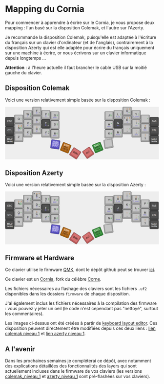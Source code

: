 # Mapping du Cornia
Pour commencer à apprendre à écrire sur le Cornia, je vous propose deux mapping : l'un basé sur la disposition Colemak, et l'autre sur l'Azerty.

Je recommande la disposition Colemak, puisqu'elle est adaptée à l'écriture du français sur un clavier d'ordinateur (et de l'anglais), contrairement à la disposition Azerty qui est elle adaptée pour écrire du français uniquement sur une machine à écrire, or nous écrivons sur un clavier informatique depuis longtemps ...

**Attention** : à l'heure actuelle il faut brancher le cable USB sur la moitié gauche du clavier.

## Disposition Colemak
Voici une version relativement simple basée sur la disposition Colemak :

![3D Top view](./Colemak/Colemak_niveau_1/Colemak_niveau-1.png)


## Disposition Azerty
Voici une version relativement simple basée sur la disposition Azerty  :

![3D Top view](./Azerty/Azerty_niveau_1/Azerty_niveau-1.png)

## Firmware et Hardware

Ce clavier utilise le firmware [QMK](https://docs.qmk.fm/), dont le dépôt github peut se trouver [ici](https://github.com/qmk/qmk_firmware).

Ce clavier est un [Cornia](https://github.com/Vaarai/Cornia), fork du célèbre [Corne](https://github.com/foostan/crkbd).

Les fichiers nécessaires au flashage des claviers sont les fichiers `.uf2` disponibles dans les dossiers `firmware` de chaque disposition.

J'ai également inclus les fichiers nécessaires à la compilation des firmware : vous pouvez y jeter un oeil (le code n'est cependant pas "nettoyé", surtout les commentaires).

Les images ci-dessus ont été créées à partir de [keyboard layout editor](http://www.keyboard-layout-editor.com/). Ces disposition peuvent directement être modifiées depuis ces deux liens : [lien colemak niveau 1](http://www.keyboard-layout-editor.com/##@@_y:0.75&x:3.5&c=%23a0a0a0&t=%23a25c0b%0A%0A%0A%23000000%0A%0A%0A%0A%0A%0A%23000000%0A%23524bb8&f:2&fa@:0&:0&:0&:3&:0&:0&:0&:0&:0&:5&:3%3B%3B&=%0A%0A%0A%3E%0A%0A%0A%0A%0A%0AF%0A8&_x:9&t=%23000000%0A%0A%23a25c0b%0A%0A%0A%0A%0A%232d8333%0A%23a25c0b%0A%0A%23524bb8&fa@:0&:0&:3&:3&:0&:0&:0&:7&:3&:5&:5%3B%3B&=%0A%0A%C3%BB%0A%0A%0A%0A%0A%2F_%0A%C3%B9%0AU%0A%E2%86%91%3B&@_y:-0.625&x:2.5&t=%23000000%0A%0A%0A%0A%0A%0A%0A%232d8333%0A%0A%0A%23524bb8&fa@:0&:0&:3&:3&:0&:0&:0&:4&:3&:5&:3%3B%3B&=%0A%0A%0A%3C%0A%0A%0A%0A%5B%0A%0AW%0A7&_x:1%3B&=%0A%0A%0A%0A%0A%0A%0A%5D%0A%0AP%0A9%3B&@_y:-0.9950000000000001&x:12.5&fa@:0&:0&:3&:3&:0&:0&:0&:4&:3&:5%3B%3B&=%0A%0A%0A%0A%0A%0A%0A%7B%0A%0AL%0AP%2F_up&_x:1%3B&=%0A%0A%0A%0A%0A%0A%0A%7D%0A%0AY%0AP%2F_down%3B&@_y:-0.8799999999999999&x:5.5%3B&=%0A%0A%0A%0A%0A%0A%0A%23%0A%0AG%0ABSP&_x:5&t=%23000000%0A%0A%232d8333&a:6&fa@:0&:0&:4&:3&:0&:0&:0&:4&:5%3B%3B&=%0A%0A%25%0A%0A%0A%0A%0A%0AJ%3B&@_y:-0.6200000000000001&x:1.5%3B&=%0A%0A~%0A%0A%0A%0A%0A%0AQ&_x:13%3B&=%0A%0A%5E%3B&@_y:-0.8799999999999999&x:3.5&t=%23000000%0A%0A%0A%0A%0A%0A%0A%232d8333%0A%0A%0A%23524bb8&a:4&fa@:0&:0&:4&:0&:0&:0&:0&:4&:5&:5&:3%3B%3B&=%0A%0A%0A%2F=%0A%0A%0A%0A%2F=%0A%0AS%0A5&_x:9&t=%23000000%0A%0A%23a25c0b%0A%232d8333%0A%0A%0A%0A%0A%23a25c0b%0A%0A%23524bb8&fa@:3&:0&:3&:8&:0&:0&:0&:4&:3&:5&:5%3B%3B&=%C3%A8%0A%0A%C3%AA%0A'%0A%0A%0A%0A%0A%C3%A9%0AE%0A%E2%86%93%3B&@_y:-0.8700000000000001&x:0.5&c=%23424242&t=%23ffffff&a:7&fa@:4%3B%3B&=ESC&_x:15%3B&=TAB%3B&@_y:-0.7549999999999999&x:2.5&c=%23a0a0a0&t=%23000000%0A%0A%0A%0A%0A%0A%0A%232d8333%0A%0A%0A%23524bb8&a:4&fa@:4&:0&:0&:6&:0&:0&:0&:6&:0&:5&:3%3B%3B&=%0A%0A%0A-%0A%0A%0A%0A-%0A%0AR%0A4&_x:1&c=%23424242&t=%23ffffff%0A%0A%0A%0A%0A%0A%0A%232d8333%0A%0A%0A%237269e1&fa@:4&:0&:0&:4&:0&:0&:0&:4&:0&:5&:3%3B&n:true%3B&=%0A%0A%0A+%0A%0A%0A%0A+%0A%0AT%0A6%3B&@_y:-0.9950000000000001&x:12.5&t=%23fffcfc%0A%237269e1%0A%0A%0A%0A%0A%23ffffff&a:5&fa@:4&:5&:0&:4&:0&:0&:5%3B&n:true%3B&=%0A%E2%86%90%0A%0A%0A%0A%0AN&_x:1&c=%23a0a0a0&t=%23000000%0A%0A%23a25c0b%0A%232d8333%0A%0A%0A%0A%0A%23a25c0b%0A%0A%23524bb8&a:4&fa@:4&:5&:3&:7&:0&:0&:5&:0&:3&:5&:5%3B%3B&=%0A%0A%C3%AF%0A%22%0A%0A%0A%0A%0A%C3%AE%0AI%0A%E2%86%92%3B&@_y:-0.8799999999999999&x:5.5&t=%23000000%0A%0A%0A%0A%0A%0A%0A%232d8333%0A%0A%0A%23524bb8&fa@:4&:5&:3&:7&:0&:0&:5&:4&:3&:5&:7%3B%3B&=%0A%0A%0A%0A%0A%0A%0A$%0A%0AD%0A.&_x:5&fa@:4&:5&:3&:7&:0&:0&:5&:6&:3&:5%3B%3B&=%0A%0A%0A%0A%0A%0A%0A*%0A%0AH%0ABSP%3B&@_y:-0.6200000000000001&x:1.5&t=%23000000%0A%0A%23a25c0b%0A%0A%0A%0A%0A%232d8333%0A%23a25c0b%0A%0A%23524bb8&fa@:4&:5&:3&:7&:0&:0&:5&:4&:3&:5&:3%3B%3B&=%0A%0A%C3%A2%0A%0A%0A%0A%0A%2F@%0A%C3%A0%0AA%0A0&_x:13&t=%23a25c0b%0A%23524bb8%0A%0A%0A%0A%0A%23000000&a:5&fa@:3&:0&:3&:7&:0&:0&:5%3B%3B&=%C3%B4%0ADEL%0A%0A%0A%0A%0AO%3B&@_y:-0.8799999999999999&x:3.5&t=%23000000%0A%0A%0A%0A%0A%0A%0A%232d8333%0A%23a25c0b%0A%0A%23524bb8&a:4&fa@:3&:0&:3&:7&:0&:0&:5&:4&:3&:5&:3%3B%3B&=%0A%0A%0A%0A%0A%0A%0A%7C%0A%C3%A7%0AC%0A2&_x:9&t=%23000000%0A%0A%0A%0A%0A%0A%0A%232d8333%0A%0A%23a25c0b&fa@:3&:0&:3&:7&:0&:0&:5&:4&:3&:8&:8%3B%3B&=%0A%0A%0A%0A%0A%0A%0A%5C%0A%0A%2F:%0A,%3B&@_y:-0.8700000000000001&x:0.5&c=%23424242&t=%23ffffff&a:7&fa@:4%3B%3B&=CTL&_x:15%3B&=CTL%3B&@_y:-0.7549999999999999&x:2.5&c=%23a0a0a0&t=%23000000%0A%0A%0A%0A%0A%0A%0A%232d8333%0A%0A%0A%23524bb8&a:4&fa@:4&:0&:0&:4&:0&:0&:0&:4&:0&:5&:3%3B%3B&=%0A%0A%0A%2F%2F%0A%0A%0A%0A%2F%2F%0A%0AX%0A1&_x:1&fa@:4&:0&:0&:6&:0&:0&:0&:6&:0&:5&:3%3B%3B&=%0A%0A%0A*%0A%0A%0A%0A*%0A%0AV%0A3%3B&@_y:-0.9950000000000001&x:12.5&fa@:4&:0&:0&:6&:0&:0&:0&:4&:0&:5%3B%3B&=%0A%0A%0A%0A%0A%0A%0A(%0A%0AM%0AHome&_x:1&t=%23000000%0A%0A%0A%0A%0A%0A%0A%232d8333%0A%23a25c0b%0A%0A%23524bb8&fa@:4&:0&:0&:6&:0&:0&:0&:4&:8&:9%3B%3B&=%0A%0A%0A%0A%0A%0A%0A)%0A%2F%3B%0A.%0AEnd%3B&@_y:-0.8799999999999999&x:5.5&t=%23000000%0A%0A%0A%0A%0A%0A%0A%232d8333%0A%0A%0A%23524bb8&fa@:4&:0&:0&:6&:0&:0&:0&:4&:8&:5%3B%3B&=%0A%0A%0A%0A%0A%0A%0A%E2%82%AC%0A%0AB%0AENT&_x:5&t=%23000000%0A%0A%232d8333&a:6&fa@:4&:0&:4&:6&:0&:0&:0&:4&:5%3B%3B&=%0A%0A%2F&%0A%0A%0A%0A%0A%0AK%3B&@_y:-0.6200000000000001&x:1.5&t=%23000000&a:7&fa@:5%3B%3B&=Z&_x:13&t=%23a25c0b%0A%23000000&a:5&fa@:6&:5%3B%3B&=!%0A%3F%3B&@_y:-0.75&x:0.5&c=%23424242&t=%23ffffff&fa@:6&:0&:0&:0&:0&:0&:4%3B%3B&=%0AVerrMaj%0A%0A%0A%0A%0AMAJ%2F%2F&_x:15&t=%23a25c0b%0A%23ffffff%0A%0A%0A%0A%0A%23ffffff%3B&=%0AVerrMaj%0A%0A%0A%0A%0AMAJ%2F%2F%3B&@_r:8&rx:6&ry:5.25&y:-0.8499999999999996&x:-0.5&c=%23524bb8&t=%23f3f3f3&fa@:4&:4&:0&:0&:0&:0&:4%3B%3B&=NOM-%0A(NAV)%0A%0A%0A%0A%0ABRES%3B&@_r:22&rx:7&y:-0.5499999999999998&x:-0.2999999999999998&c=%23a25c0b&t=%23ffffff%0A%23000000%0A%0A%0A%0A%0A%23000000&fa@:4&:3&:0&:0&:0&:0&:3%3B%3B&=ESP%5C%0AENTS%0A%0A%0A%0A%0AACC-%3B&@_r:33&rx:7.75&ry:5.75&y:-0.6500000000000004&c=%23b75858&t=%23000000&a:7&fa@:5%3B%3B&=WIN%3B&@_r:-35&rx:10.25&y:-0.75&x:-1&fa@:4%3B%3B&=ALT%3B&@_r:-22&rx:10.75&ry:5.25&y:-0.5&x:-0.5&c=%232d8333&t=%23ffffff%0A%23000000%0A%0A%0A%0A%0A%23000000&a:5&fa@:4&:3&:0&:0&:0&:0&:3%3B%3B&=ENT%5C%0AAUX%0A%0A%0A%0A%0ASPECI-%3B&@_r:-8&rx:12.25&y:-0.9500000000000002&x:-0.75&c=%23a0a0a0&t=%23000000&a:7%3B&=)
 et [lien azerty niveau 1](http://www.keyboard-layout-editor.com/##@@_y:0.75&x:3.5&c=%23a0a0a0&t=%23000000%0A%0A%23a25c0b%0A%23020202%0A%0A%0A%0A%0A%23a25c0b%0A%0A%23524bb8&f:2&fa@:3&:0&:3&:3&:0&:0&:0&:0&:3&:5&:3%3B%3B&=%C3%A8%0A%0A%C3%AA%0A%3E%0A%0A%0A%0A%0A%C3%A9%0AE%0A8&_x:9&t=%23000000%0A%0A%23a25c0b%0A%0A%0A%0A%0A%232d8333%0A%23a25c0b%0A%0A%23524bb8&fa@:3&:0&:4&:3&:0&:0&:0&:4&:3&:5&:5%3B%3B&=%0A%0A%C3%AF%0A%0A%0A%0A%0A%2F_%0A%C3%AE%0AI%0A%E2%86%91%3B&@_y:-0.625&x:2.5&t=%23a25c0b%0A%0A%0A%23000000%0A%0A%0A%0A%232d8333%0A%0A%23000000%0A%23524bb8&fa@:3&:0&:4&:3&:0&:0&:0&:4&:3&:5&:3%3B%3B&=%0A%0A%0A%3C%0A%0A%0A%0A%5B%0A%0AZ%0A7&_x:1&t=%23000000%0A%0A%0A%0A%0A%0A%0A%232d8333%3B&=%0A%0A%0A%0A%0A%0A%0A%5D%0A%0AR%0A9%3B&@_y:-0.9950000000000001&x:12.5&t=%23000000%0A%0A%23a25c0b%0A%0A%0A%0A%0A%232d8333%0A%23a25c0b%0A%0A%23524bb8&fa@:3&:0&:3&:3&:0&:0&:0&:4&:3&:5%3B%3B&=%0A%0A%C3%BB%0A%0A%0A%0A%0A%7B%0A%C3%B9%0AU%0AP%2F_up&_x:1&t=%23000000%0A%0A%0A%0A%0A%0A%0A%232d8333%0A%23a25c0b%0A%0A%23524bb8%3B&=%0A%0A%0A%0A%0A%0A%0A%7D%0A%C3%B4%0AO%0AP%2F_down%3B&@_y:-0.8799999999999999&x:5.5&t=%23000000%0A%0A%0A%0A%0A%0A%0A%232d8333%0A%0A%0A%23524bb8%3B&=%0A%0A%0A%0A%0A%0A%0A%23%0A%0AT%0ABSP&_x:5&t=%23000000%0A%0A%232d8333&a:6&fa@:3&:0&:4&:3&:0&:0&:0&:4&:5%3B%3B&=%0A%0A%25%0A%0A%0A%0A%0A%0AY%3B&@_y:-0.6200000000000001&x:1.5&t=%23000000%0A%0A%23a25c0b%0A%0A%0A%0A%0A%232d8333%0A%23a25c0b&a:4&fa@:3&:0&:3&:3&:0&:0&:0&:4&:3&:5%3B%3B&=%0A%0A%C3%A2%0A%0A%0A%0A%0A%2F@%0A%C3%A0%0AA&_x:13&t=%23000000%0A%0A%232d8333&a:6&fa@:3&:0&:4&:3&:0&:0&:0&:4&:5%3B%3B&=%0A%0A%5E%0A%0A%0A%0A%0A%0AP%3B&@_y:-0.8799999999999999&x:3.5&t=%23a25c0b%0A%0A%0A%23000000%0A%0A%0A%0A%232d8333%0A%0A%23000000%0A%23524bb8&a:4&fa@:3&:0&:4&:3&:0&:0&:0&:4&:5&:5&:3%3B%3B&=%0A%0A%0A%2F=%0A%0A%0A%0A%2F=%0A%0AD%0A5&_x:9&t=%23000000%0A%0A%0A%232d8333%0A%0A%0A%0A%0A%0A%0A%237269e1&fa@:3&:0&:4&:8&:0&:0&:0&:4&:5&:5&:5%3B%3B&=%0A%0A%0A'%0A%0A%0A%0A%0A%0AK%0A%E2%86%93%3B&@_y:-0.8700000000000001&x:0.5&c=%23424242&t=%23ffffff&a:7&fa@:4%3B%3B&=ESC&_x:15%3B&=TAB%3B&@_y:-0.7549999999999999&x:2.5&c=%23a0a0a0&t=%23000000%0A%0A%0A%0A%0A%0A%0A%232d8333%0A%0A%0A%23524bb8&a:4&fa@:4&:0&:0&:6&:0&:0&:0&:6&:0&:5&:3%3B%3B&=%0A%0A%0A-%0A%0A%0A%0A-%0A%0AS%0A4&_x:1&c=%23424242&t=%23ffffff%0A%0A%0A%0A%0A%0A%0A%232d8333%0A%0A%0A%237269e1&fa@:4&:0&:0&:4&:0&:0&:0&:4&:0&:5&:3%3B&n:true%3B&=%0A%0A%0A+%0A%0A%0A%0A+%0A%0AF%0A6%3B&@_y:-0.9950000000000001&x:12.5&t=%23fffcfc%0A%237269e1%0A%0A%0A%0A%0A%23ffffff&a:5&fa@:4&:5&:0&:4&:0&:0&:5%3B&n:true%3B&=%0A%E2%86%90%0A%0A%0A%0A%0AJ&_x:1&c=%23a0a0a0&t=%23000000%0A%0A%0A%232d8333%0A%0A%0A%0A%0A%0A%0A%23524bb8&a:4&fa@:4&:5&:0&:7&:0&:0&:5&:0&:0&:5&:5%3B%3B&=%0A%0A%0A%22%0A%0A%0A%0A%0A%0AL%0A%E2%86%92%3B&@_y:-0.8799999999999999&x:5.5&t=%23000000%0A%0A%0A%0A%0A%0A%0A%232d8333%0A%0A%0A%23524bb8&fa@:4&:5&:0&:7&:0&:0&:5&:4&:0&:5&:9%3B%3B&=%0A%0A%0A%0A%0A%0A%0A$%0A%0AG%0A.&_x:5&fa@:4&:5&:0&:7&:0&:0&:5&:5&:0&:5%3B%3B&=%0A%0A%0A%0A%0A%0A%0A*%0A%0AH%0ABSP%3B&@_y:-0.6200000000000001&x:1.5&fa@:4&:5&:0&:7&:0&:0&:5&:4&:0&:5&:3%3B%3B&=%0A%0A%0A%0A%0A%0A%0A~%0A%0AQ%0A0&_x:13&t=%23a25c0b%0A%23524bb8%0A%0A%0A%0A%0A%23000000&a:5&fa@:4&:0&:0&:7&:0&:0&:5%3B%3B&=%0ADEL%0A%0A%0A%0A%0AM%3B&@_y:-0.8799999999999999&x:3.5&t=%23a25c0b%0A%0A%0A%0A%0A%0A%0A%232d8333%0A%0A%23000000%0A%23524bb8&a:4&fa@:4&:0&:0&:7&:0&:0&:5&:4&:3&:5&:3%3B%3B&=%0A%0A%0A%0A%0A%0A%0A%7C%0A%C3%A7%0AC%0A2&_x:9&t=%23000000%0A%0A%0A%0A%0A%0A%0A%232d8333%0A%23a25c0b&fa@:4&:0&:0&:7&:0&:0&:5&:4&:9&:5&:8%3B%3B&=%0A%0A%0A%0A%0A%0A%0A%5C%0A%2F:%0A%0A,%3B&@_y:-0.8700000000000001&x:0.5&c=%23424242&t=%23ffffff&a:7%3B&=CTL&_x:15%3B&=CTL%3B&@_y:-0.7549999999999999&x:2.5&c=%23a0a0a0&t=%23000000%0A%0A%0A%0A%0A%0A%0A%232d8333%0A%0A%0A%23524bb8&a:4&fa@:4&:0&:0&:4&:0&:0&:5&:4&:9&:5&:3%3B%3B&=%0A%0A%0A%2F%2F%0A%0A%0A%0A%2F%2F%0A%0AX%0A1&_x:1&t=%23000000%0A%0A%0A%23524bb8%0A%0A%0A%0A%232d8333%0A%0A%0A%23524bb8&fa@:4&:0&:0&:6&:0&:0&:5&:6&:9&:5&:3%3B%3B&=%0A%0A%0A*%0A%0A%0A%0A*%0A%0AV%0A3%3B&@_y:-0.9950000000000001&x:12.5&t=%23000000%0A%0A%0A%0A%0A%0A%0A%232d8333%0A%0A%0A%23524bb8&fa@:4&:0&:0&:6&:0&:0&:5&:4%3B%3B&=%0A%0A%0A%0A%0A%0A%0A(%0A%0A%0AHome&_x:1&t=%23000000%0A%0A%0A%0A%0A%0A%0A%232d8333%0A%23a25c0b%0A%0A%23524bb8&fa@:4&:0&:0&:6&:0&:0&:5&:4&:8&:8%3B%3B&=%0A%0A%0A%0A%0A%0A%0A)%0A%2F%3B%0A.%0AEnd%3B&@_y:-0.8799999999999999&x:5.5&t=%23000000%0A%0A%0A%0A%0A%0A%0A%232d8333%0A%0A%0A%23524bb8&fa@:4&:0&:0&:6&:0&:0&:5&:4&:8&:5%3B%3B&=%0A%0A%0A%0A%0A%0A%0A%E2%82%AC%0A%0AB%0AENT&_x:5&t=%23000000%0A%0A%232d8333&a:6&fa@:4&:0&:4&:6&:0&:0&:5&:4&:5%3B%3B&=%0A%0A%2F&%0A%0A%0A%0A%0A%0AN%3B&@_y:-0.6200000000000001&x:1.5&t=%23000000&a:7&fa@:5%3B%3B&=W&_x:13&t=%23a25c0b%0A%23000000&a:5&fa@:6&:5%3B%3B&=!%0A%3F%3B&@_y:-0.75&x:0.5&c=%23424242&t=%23ffffff&fa@:6&:0&:0&:0&:0&:0&:4%3B%3B&=%0AVerrMaj%0A%0A%0A%0A%0AMAJ%2F%2F&_x:15&t=%23a25c0b%0A%23ffffff%0A%0A%0A%0A%0A%23ffffff%3B&=%0AVerrMaj%0A%0A%0A%0A%0AMAJ%2F%2F%3B&@_r:8&rx:6&ry:5.25&y:-0.8499999999999996&x:-0.5&c=%23524bb8&t=%23f3f3f3&fa@:4&:4&:0&:0&:0&:0&:4%3B%3B&=NOM-%0A(NAV)%0A%0A%0A%0A%0ABRES%3B&@_r:22&rx:7&y:-0.5499999999999998&x:-0.2999999999999998&c=%23a25c0b&t=%23ffffff%0A%23000000%0A%0A%0A%0A%0A%23000000&fa@:4&:3&:0&:0&:0&:0&:3%3B%3B&=ESP%5C%0AENTS%0A%0A%0A%0A%0AACC-%3B&@_r:33&rx:7.75&ry:5.75&y:-0.6500000000000004&c=%23b75858&t=%23000000&a:7&fa@:5%3B%3B&=WIN%3B&@_r:-35&rx:10.25&y:-0.75&x:-1&fa@:4%3B%3B&=ALT%3B&@_r:-22&rx:10.75&ry:5.25&y:-0.5&x:-0.5&c=%232d8333&t=%23ffffff%0A%23000000%0A%0A%0A%0A%0A%23000000&a:5&fa@:4&:3&:0&:0&:0&:0&:3%3B%3B&=ENT%5C%0AAUX%0A%0A%0A%0A%0ASPECI-%3B&@_r:-8&rx:12.25&y:-0.9500000000000002&x:-0.75&c=%23a0a0a0&t=%23000000&a:7%3B&=).

## A l'avenir 

Dans les prochaines semaines je compléterai ce dépôt, avec notamment des explications détaillées des fonctionnalités des layers qui sont actuellement incluses dans le firmware de vos claviers (les versions [colemak_niveau_1](Colemak/Colemak_niveau_1) et [azerty_niveau_1](Azerty/Azerty_niveau_1) sont pré-flashées sur vos claviers).



